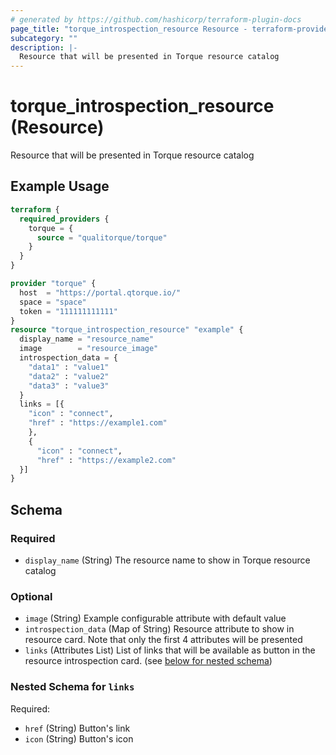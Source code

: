 ```yaml
---
# generated by https://github.com/hashicorp/terraform-plugin-docs
page_title: "torque_introspection_resource Resource - terraform-provider-torque"
subcategory: ""
description: |-
  Resource that will be presented in Torque resource catalog
---
```


# torque_introspection_resource (Resource)

Resource that will be presented in Torque resource catalog

## Example Usage

```terraform
terraform {
  required_providers {
    torque = {
      source = "qualitorque/torque"
    }
  }
}

provider "torque" {
  host  = "https://portal.qtorque.io/"
  space = "space"
  token = "111111111111"
}
resource "torque_introspection_resource" "example" {
  display_name = "resource_name"
  image        = "resource_image"
  introspection_data = {
    "data1" : "value1"
    "data2" : "value2"
    "data3" : "value3"
  }
  links = [{
    "icon" : "connect",
    "href" : "https://example1.com"
    },
    {
      "icon" : "connect",
      "href" : "https://example2.com"
  }]
}
```

<!-- schema generated by tfplugindocs -->
## Schema

### Required

- `display_name` (String) The resource name to show in Torque resource catalog

### Optional

- `image` (String) Example configurable attribute with default value
- `introspection_data` (Map of String) Resource attribute to show in resource card. Note that only the first 4 attributes will be presented
- `links` (Attributes List) List of links that will be available as button in the resource introspection card. (see [below for nested schema](#nestedatt--links))

<a id="nestedatt--links"></a>
### Nested Schema for `links`

Required:

- `href` (String) Button's link
- `icon` (String) Button's icon
